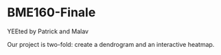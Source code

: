 # BME160-Finale

YEEted by Patrick and Malav

Our project is two-fold: create a dendrogram and an interactive heatmap.
